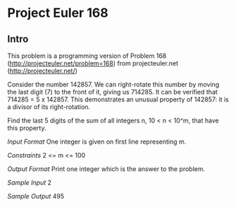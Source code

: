 # Project Euler 168

## Intro

This problem is a programming version of Problem 168 (http://projecteuler.net/problem=168) from projecteuler.net (http://projecteuler.net/)

Consider the number 142857. We can right-rotate this number by moving the last digit (7) to the front of it, giving us 714285. It can be verified that 714285 = 5 x 142857. This demonstrates an unusual property of 142857: it is a divisor of its right-rotation.

Find the last 5 digits of the sum of all integers n, 10 < n < 10^m, that have this property.

*Input Format*
One integer is given on first line representing m.

*Constraints*
2 <= m <= 100

*Output Format*
Print one integer which is the answer to the problem.

*Sample Input*
2

*Sample Output*
495
